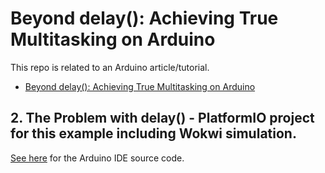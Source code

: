 # Beyond delay(): Achieving True Multitasking on Arduino

This repo is related to an Arduino article/tutorial.

* [Beyond delay(): Achieving True Multitasking on Arduino](https://bj-dehaan-solutions.com.au/articles/arduino/beyond-delay-achieving-true-multitasking-on-arduino)

## 2. The Problem with delay() - PlatformIO project for this example including Wokwi simulation. 

[See here](https://github.com/Ben-BJD/ArdunioIDE-Beyond-Delay-01-Problem-With-Delay) for the Arduino IDE source code.
